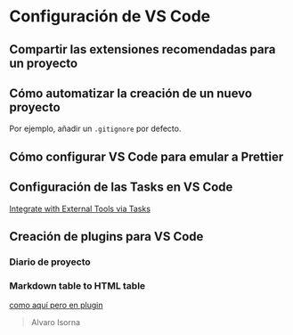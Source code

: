 # Configuración de VS Code

## Compartir las extensiones recomendadas para un proyecto

## Cómo automatizar la creación de un nuevo proyecto

Por ejemplo, añadir un ```.gitignore``` por defecto.

## Cómo configurar VS Code para emular a Prettier

## Configuración de las Tasks en VS Code

[Integrate with External Tools via Tasks](https://code.visualstudio.com/Docs/editor/tasks?s=03)

## Creación de plugins para VS Code

### Diario de proyecto

### Markdown table to HTML table

[como aquí pero en plugin](https://tableconvert.com/markdown-to-html)

> Alvaro Isorna
